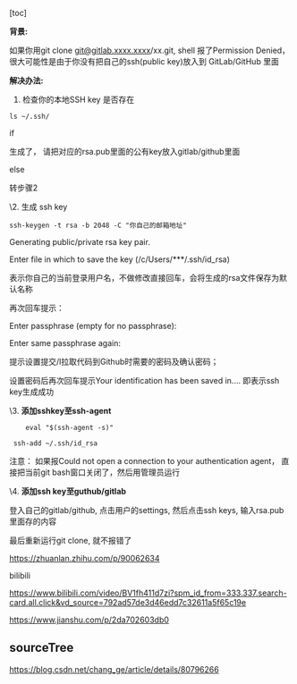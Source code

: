 

[toc]

**背景:**

如果你用git clone git@gitlab.xxxx.xxxx/xx.git, shell 报了Permission Denied，很大可能性是由于你没有把自己的ssh(public key)放入到 GitLab/GitHub 里面

**解决办法:**

1. 检查你的本地SSH key 是否存在

```text
ls ~/.ssh/
```

if

生成了， 请把对应的rsa.pub里面的公有key放入gitlab/github里面

else

转步骤2

\2. 生成 ssh key

```text
ssh-keygen -t rsa -b 2048 -C "你自己的邮箱地址"
```

Generating public/private rsa key pair.

Enter file in which to save the key (/c/Users/***/.ssh/id_rsa)

表示你自己的当前登录用户名，不做修改直接回车，会将生成的rsa文件保存为默认名称

再次回车提示：

Enter passphrase (empty for no passphrase):

Enter same passphrase again:

提示设置提交/l拉取代码到Github时需要的密码及确认密码；

设置密码后再次回车提示Your identification has been saved in.... 即表示ssh key生成成功

\3. **添加sshkey至ssh-agent**

```text
    eval "$(ssh-agent -s)"
```



```text
 ssh-add ~/.ssh/id_rsa
```

注意： 如果报Could not open a connection to your authentication agent， 直接把当前git bash窗口关闭了，然后用管理员运行



\4. **添加ssh key至guthub/gitlab**

登入自己的gitlab/github, 点击用户的settings, 然后点击ssh keys, 输入rsa.pub里面存的内容



最后重新运行git clone, 就不报错了



https://zhuanlan.zhihu.com/p/90062634



bilibili

https://www.bilibili.com/video/BV1fh411d7zi?spm_id_from=333.337.search-card.all.click&vd_source=792ad57de3d46edd7c32611a5f65c19e



https://www.jianshu.com/p/2da702603db0



## sourceTree

https://blog.csdn.net/chang_ge/article/details/80796266

